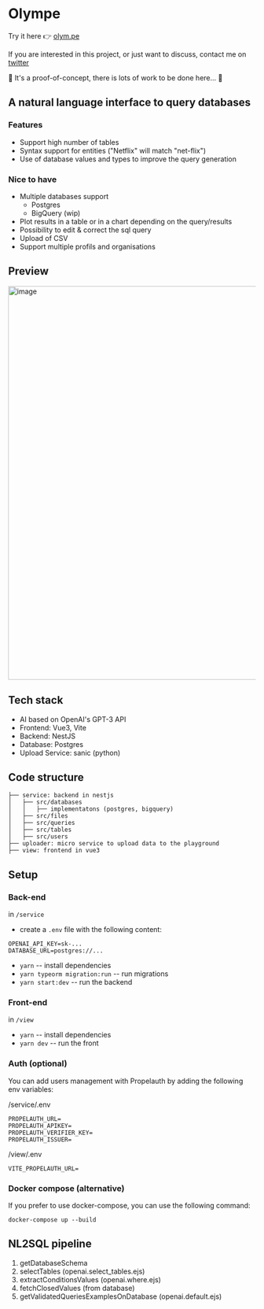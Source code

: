# Olympe

Try it here 👉 [olym.pe](https://www.olym.pe)

If you are interested in this project, or just want to discuss, contact me on [twitter](https://twitter.com/benderville)

🚧 It's a proof-of-concept, there is lots of work to be done here... 🚧

## A natural language interface to query databases

### Features

- Support high number of tables
- Syntax support for entities ("Netflix" will match "net-flix")
- Use of database values and types to improve the query generation

### Nice to have

- Multiple databases support
  - Postgres
  - BigQuery (wip)
- Plot results in a table or in a chart depending on the query/results
- Possibility to edit & correct the sql query
- Upload of CSV
- Support multiple profils and organisations

## Preview

<img width="800" alt="image" src="https://user-images.githubusercontent.com/2799516/213237779-d15619b0-d32e-41ef-a3b4-d2ad1499dfbf.png">

## Tech stack

- AI based on OpenAI's GPT-3 API
- Frontend: Vue3, Vite
- Backend: NestJS
- Database: Postgres
- Upload Service: sanic (python)

## Code structure

```
├── service: backend in nestjs
│   ├── src/databases
│   │   ├── implementatons (postgres, bigquery)
│   ├── src/files
│   ├── src/queries
│   ├── src/tables
│   ├── src/users
├── uploader: micro service to upload data to the playground
├── view: frontend in vue3
```

## Setup

### Back-end

in `/service`

- create a `.env` file with the following content:

```
OPENAI_API_KEY=sk-...
DATABASE_URL=postgres://...
```

- `yarn` -- install dependencies
- `yarn typeorm migration:run` -- run migrations
- `yarn start:dev` -- run the backend

### Front-end

in `/view`

- `yarn` -- install dependencies
- `yarn dev` -- run the front

### Auth (optional)

You can add users management with Propelauth by adding the following env variables:

/service/.env

```
PROPELAUTH_URL=
PROPELAUTH_APIKEY=
PROPELAUTH_VERIFIER_KEY=
PROPELAUTH_ISSUER=
```

/view/.env

```
VITE_PROPELAUTH_URL=
```

### Docker compose (alternative)

If you prefer to use docker-compose, you can use the following command:

```
docker-compose up --build
```

## NL2SQL pipeline

1. getDatabaseSchema
2. selectTables (openai.select_tables.ejs)
3. extractConditionsValues (openai.where.ejs)
4. fetchClosedValues (from database)
5. getValidatedQueriesExamplesOnDatabase (openai.default.ejs)

